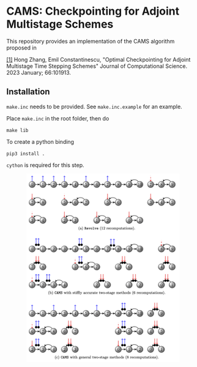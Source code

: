 # CAMS: Checkpointing for Adjoint Multistage Schemes

This repository provides an implementation of the CAMS algorithm proposed in

[[1]](https://arxiv.org/abs/1806.07366) Hong Zhang, Emil Constantinescu, "Optimal Checkpointing for Adjoint Multistage Time Stepping Schemes" Journal of Computational Science. 2023 January; 66:101913.

## Installation
`make.inc` needs to be provided. See `make.inc.example` for an example.

Place `make.inc` in the root folder, then do
```
make lib
```

To create a python binding
```
pip3 install .
```
`cython` is required for this step.

<p align="center">
<img align="middle" src="./cams.png" alt="" width="400"/>
</p>
